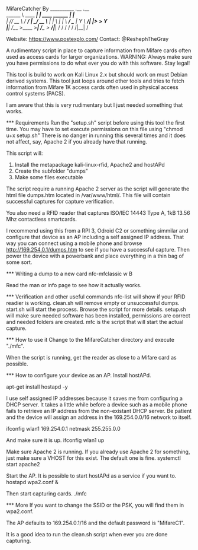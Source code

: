 MifareCatcher By
__________              .__                  .__     
\______   \ ____   _____|  |__   ____ ______ |  |__  
 |       _// __ \ /  ___/  |  \_/ __ \\____ \|  |  \ 
 |    |   \  ___/ \___ \|   Y  \  ___/|  |_> >   Y  \
 |____|_  /\___  >____  >___|  /\___  >   __/|___|  /
        \/     \/     \/     \/     \/|__|        \/ 

Website: https://www.postexplo.com/
Contact: @ReshephTheGray

A rudimentary script in place to capture information from Mifare cards often used as access cards for larger organizations.
WARNING: Always make sure you have permissions to do what ever you do with this software. Stay legal!

This tool is build to work on Kali Linux 2.x but should work on must Debian derived systems.
This tool just loops around other tools and tries to fetch information from Mifare 1K access cards often used in physical access control systems (PACS).

I am aware that this is very rudimentary but I just needed something that works.

*** Requirements
Run the "setup.sh" script before using this tool the first time.
You may have to set execute permissions on this file using "chmod u+x setup.sh"
There is no danger in running this several times and it does not affect, say, Apache 2 if you already have that running.

This script will:
1) Install the metapackage kali-linux-rfid, Apache2 and hostAPd
2) Create the subfolder "dumps"
3) Make some files executable

The script require a running Apache 2 server as the script will generate the html file dumps.htm located in /var/www/html/.
This file will contain successful captures for capture verification.

You also need a RFID reader that captures ISO/IEC 14443 Type A, 1kB 13.56 Mhz contactless smartcards.

I recommend using this from a RPI 3, Odroid C2 or something simmilar and configure that device as an AP including a self assigned IP address.
That way you can connect using a mobile phone and browse http://169.254.0.1/dumps.htm to see if you have a successful capture.
Then power the device with a powerbank and place everything in a thin bag of some sort.


*** Writing a dump to a new card
nfc-mfclassic w B <file in dumps/> <file in dumps/>

Read the man or info page to see how it actually works.


*** Verification and other useful commands
nfc-list will show if your RFID readier is working.
clean.sh will remove empty or unsuccessful dumps.
start.sh <interface> will start the process. Browse the script for more details.
setup.sh will make sure needed software has been installed, permissions are correct and needed folders are created.
mfc is the script that will start the actual capture.

*** How to use it
Change to the MifareCatcher directory and execute "./mfc".

When the script is running, get the reader as close to a Mifare card as possible.

*** How to configure your device as an AP.
Install hostAPd.

apt-get install hostapd -y

I use self assigned IP addresses because it saves me from configuring a DHCP server.
It takes a little while before a device such as a mobile phone fails to retrieve an IP address from the non-existant DHCP server.
Be patient and the device will assign an address in the 169.254.0.0/16 network to itself.

ifconfig wlan1 169.254.0.1 netmask 255.255.0.0

And make sure it is up.
ifconfig wlan1 up

Make sure Apache 2 is running. If you already use Apache 2 for something, just make sure a VHOST for this exist. The default one is fine.
systemctl start apache2

Start the AP. It is possible to start hostAPd as a service if you want to.
hostapd wpa2.conf &

Then start capturing cards.
./mfc


*** More
If you want to change the SSID or the PSK, you will find them in wpa2.conf.

The AP defaults to 169.254.0.1/16 and the default password is "MifareC1".

It is a good idea to run the clean.sh script when ever you are done capturing.
